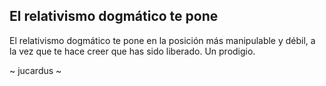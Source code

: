 ## El relativismo dogmático te pone

El relativismo dogmático te pone en la posición más manipulable y débil, a la vez que te hace creer que has sido liberado. Un prodigio.

~ jucardus ~

